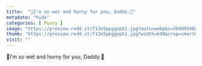 ```yaml
---
title:  "🌹I’m so wet and horny for you, Daddy.🌹"
metadate: "hide"
categories: [ Pussy ]
image: "https://preview.redd.it/f13e5ppggop51.jpg?auto=webp&s=3b9d8548e7c0f96594f53a4e03d40b3062e021c2"
thumb: "https://preview.redd.it/f13e5ppggop51.jpg?width=640&crop=smart&auto=webp&s=78c5678212f79dedc83e4cbf41673e6d4c175f90"
visit: ""
---
```

🌹I’m so wet and horny for you, Daddy.🌹

